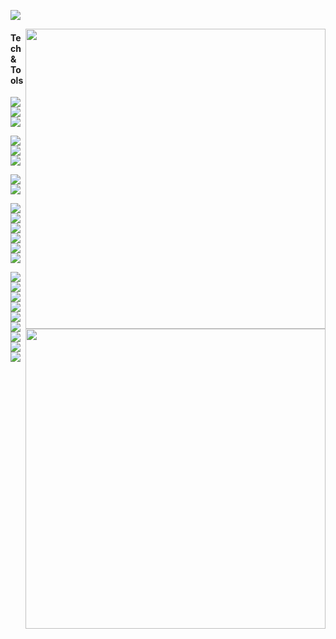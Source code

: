 <!--
### Hi there 👋

**niceRAM/niceRAM** is a ✨ _special_ ✨ repository because its `README.md` (this file) appears on your GitHub profile.

Here are some ideas to get you started:

- 🔭 I’m currently working on ...
- 🌱 I’m currently learning ...
- 👯 I’m looking to collaborate on ...
- 🤔 I’m looking for help with ...
- 💬 Ask me about ...
- 📫 How to reach me: ...
- 😄 Pronouns: ...
- ⚡ Fun fact: ...
-->


[![](https://count.getloli.com/get/@niceRAM.github.readme)](https://count.getloli.com/)

<img align="right" src="https://github-readme-stats.vercel.app/api?username=niceRAM&show_icons=true&icon_color=CE1D2D&text_color=718096&bg_color=ffffff&hide_border=true&include_all_commits=true" width="480px">

[<img align="right" src="https://chat.getloli.com/room/@niceRAM.github/svg?width=600&height=100&limit=20&theme=light&title=niceRAM@github:%20~&fontSize=13" width="480px">](https://chat.getloli.com/room/@niceRAM.github?title=niceRAM的留言板)


#### Tech & Tools

<!-- OS -->
[![][shield_ubuntu]](https://ubuntu.com/)
[![][shield_centos]](https://www.centos.org/)
[![][shield_windows-10]](https://www.microsoft.com/windows/get-windows-10)

<!-- IDE or Editor -->
[![][shield_intellij-pycharm]](https://www.jetbrains.com/pycharm/)
[![][shield_intellij-idea]](https://www.jetbrains.com/idea/)
[![][shield_vs-code]](https://code.visualstudio.com/)

<!-- VCS -->
[![][shield_git]](https://git-scm.com/)
[![][shield_subversion]](https://subversion.apache.org/)

<!-- Programing lang -->
[![][shield_python]](https://www.python.org/)
[![][shield_java]](https://www.java.com/)
[![][shield_typescript]](https://www.typescriptlang.org/)
[![][shield_javascript]](https://www.ecma-international.org/)
[![][shield_html5]](https://html.spec.whatwg.org/)
[![][shield_css3]](https://www.w3.org/Style/CSS/)

<!-- others -->
[![][shield_docker]](https://www.docker.com/)
[![][shield_nginx]](https://nginx.org/)
[![][shield_tomcat]](http://tomcat.apache.org/)
[![][shield_maven]](https://maven.apache.org/)
[![][shield_conda]](https://www.anaconda.com/)
[![][shield_npm]](https://npmjs.com/)
[![][shield_jquery]](https://angular.io/)
[![][shield_angular]](https://angular.io/)
[![][shield_hugo]](https://gohugo.io/)
<!-- 说来惭愧，太久没用快忘记咯
[![][shield_spring]](https://spring.io/)
-->


<!-- Shield Links -->
[shield_angular]: https://img.shields.io/badge/-Angular-DD0031?style=flat&logo=angular&logoColor=ffffff
[shield_c]: https://img.shields.io/badge/-C-A8B9CC?style=flat&logo=c&logoColor=ffffff
[shield_c-sharp]: https://img.shields.io/badge/-C%23-239120?style=flat&logo=c-sharp&logoColor=ffffff
[shield_centos]: https://img.shields.io/badge/-CentOS-262577?style=flat&logo=CentOS&logoColor=ffffff
[shield_conda]: https://img.shields.io/badge/-Anaconda-44A833?style=flat&logo=Anaconda&logoColor=ffffff
[shield_cpp]: https://img.shields.io/badge/-C++-00599C?style=flat&logo=c%2B%2B&logoColor=ffffff
[shield_css3]: https://img.shields.io/badge/-CSS3-1572B6?style=flat&logo=css3&logoColor=ffffff
[shield_dart]: https://img.shields.io/badge/-Dart-0175C2?style=flat&logo=dart&logoColor=ffffff
[shield_docker]: https://img.shields.io/badge/-Docker-2496ED?style=flat&logo=docker&logoColor=ffffff
[shield_electron]: https://img.shields.io/badge/-Electron-47848F?style=flat&logo=electron&logoColor=ffffff
[shield_elixir]: https://img.shields.io/badge/-Elixir-4B275F?style=flat&logo=elixir&logoColor=ffffff
[shield_erlang]: https://img.shields.io/badge/-Erlang-A90533?style=flat&logo=erlang&logoColor=ffffff
[shield_flutter]: https://img.shields.io/badge/-Flutter-02569B?style=flat&logo=flutter&logoColor=ffffff
[shield_freebsd]: https://img.shields.io/badge/-FreeBSD-AB2B28?style=flat&logo=freebsd&logoColor=ffffff
[shield_gatsby]: https://img.shields.io/badge/-Gatsby-663399?style=flat&logo=gatsby&logoColor=ffffff
[shield_git]: http://img.shields.io/badge/-Git-F05032?style=flat&logo=git&logoColor=ffffff
[shield_github]: http://img.shields.io/badge/-GitHub-181717?style=flat&logo=github&logoColor=ffffff
[shield_go]: https://img.shields.io/badge/-Go-00ADD8?style=flat&logo=go&logoColor=ffffff
[shield_graphql]: https://img.shields.io/badge/-GraphQl-E10098?style=flat&logo=graphql&logoColor=ffffff
[shield_haskell]: https://img.shields.io/badge/-Haskell-5D4F85?style=flat&logo=haskell&logoColor=ffffff
[shield_html5]: https://img.shields.io/badge/-HTML5-E34F26?style=flat&logo=html5&logoColor=ffffff
[shield_hugo]: https://img.shields.io/badge/-Hugo-FF4088?style=flat&logo=hugo&logoColor=ffffff
[shield_intellij-idea]: https://img.shields.io/badge/-Intellij%20Idea-red?style=flat&logo=intellij%20idea&logoColor=ffffff
[shield_intellij-pycharm]: https://img.shields.io/badge/-PyCharm-blue?style=flat&logo=pycharm&logoColor=ffffff
[shield_java]: https://img.shields.io/badge/-Java-007396?style=flat&logo=java&logoColor=ffffff
[shield_javascript]: https://img.shields.io/badge/-JavaScript-F7DF1E?style=flat&logo=javascript&logoColor=000000
[shield_jquery]: https://img.shields.io/badge/-jQuery-0769AD?style=flat&logo=jquery&logoColor=ffffff
[shield_kotlin]: https://img.shields.io/badge/-Kotlin-0095D5?style=flat&logo=kotlin&logoColor=ffffff
[shield_kubernetes]: https://img.shields.io/badge/-Kubernetes-326CE5?style=flat&logo=kubernetes&logoColor=ffffff
[shield_linux]: https://img.shields.io/badge/-Linux-FCC624?style=flat&logo=linux&logoColor=000000
[shield_lua]: https://img.shields.io/badge/-Lua-2C2D72?style=flat&logo=lua&logoColor=ffffff
[shield_maven]: https://img.shields.io/badge/-Apache%20Maven-C71A36?style=flat&logo=apache%20maven&logoColor=ffffff
[shield_mongodb]: https://img.shields.io/badge/-MongoDB-47A248?style=flat&logo=mongodb&logoColor=ffffff
[shield_mysql]: https://img.shields.io/badge/-MySQL-4479A1?style=flat&logo=mysql&logoColor=ffffff
[shield_nginx]: https://img.shields.io/badge/-Nginx-269539?style=flat&logo=nginx&logoColor=ffffff
[shield_node-js]: https://img.shields.io/badge/-Node.js-339933?style=flat&logo=Node.js&logoColor=ffffff
[shield_npm]: https://img.shields.io/badge/-NPM-cb3837?style=flat&logo=npm&logoColor=ffffff
[shield_openstack]: https://img.shields.io/badge/-OpenStack-ED1944?style=flat&logo=openstack&logoColor=ffffff
[shield_open-shift]: https://img.shields.io/badge/-Open%20Shift-EE0000?style=flat&logo=red-hat-open-shift&logoColor=ffffff
[shield_perl]: https://img.shields.io/badge/-Perl-39457E?style=flat&logo=perl&logoColor=ffffff
[shield_postgresql]: https://img.shields.io/badge/-PostgreSQL-336791?style=flat&logo=postgresql&logoColor=ffffff
[shield_python]: https://img.shields.io/badge/-Python-3776AB?style=flat&logo=python&logoColor=ffffff
[shield_qt]: https://img.shields.io/badge/-Qt-41CD52?style=flat&logo=qt&logoColor=ffffff
[shield_react]: https://img.shields.io/badge/-React-61DAFB?style=flat&logo=react&logoColor=000000
[shield_redis]: https://img.shields.io/badge/-Redis-DC382D?style=flat&logo=redis&logoColor=ffffff
[shield_ruby]: https://img.shields.io/badge/-Ruby-CC342D?style=flat&logo=ruby&logoColor=ffffff
[shield_rust]: https://img.shields.io/badge/-Rust-000000?style=flat&logo=rust&logoColor=ffffff
[shield_sass]: https://img.shields.io/badge/-Sass-CC6699?style=flat&logo=sass&logoColor=ffffff
[shield_scala]: https://img.shields.io/badge/-Scala-DC322F?style=flat&logo=scala&logoColor=ffffff
[shield_spring]: https://img.shields.io/badge/-Spring-6DB33F?style=flat&logo=java&logoColor=ffffff
[shield_subversion]: https://img.shields.io/badge/-Subversion-809CC9?style=flat&logo=Subversion&logoColor=ffffff
[shield_swift]: https://img.shields.io/badge/-Swift-FA7343?style=flat&logo=swift&logoColor=ffffff
[shield_tomcat]: https://img.shields.io/badge/-Apache%20Tomcat-F8DC75?style=flat&logo=Apache%20Tomcat&logoColor=000000
[shield_typescript]: https://img.shields.io/badge/-TypeScript-3178C6?style=flat&logo=typescript&logoColor=ffffff
[shield_ubuntu]: https://img.shields.io/badge/-Ubuntu-E95420?style=flat&logo=Ubuntu&logoColor=ffffff
[shield_vs-code]: http://img.shields.io/badge/-VS%20Code-007ACC?style=flat&logo=visual%20studio%20code&logoColor=ffffff
[shield_vue-js]: https://img.shields.io/badge/-Vue.js-4FC08D?style=flat&logo=vue-js&logoColor=ffffff
[shield_windows-10]: https://img.shields.io/badge/-Windows%2010-2376bc?style=flat&logo=windows&logoColor=ffffff
